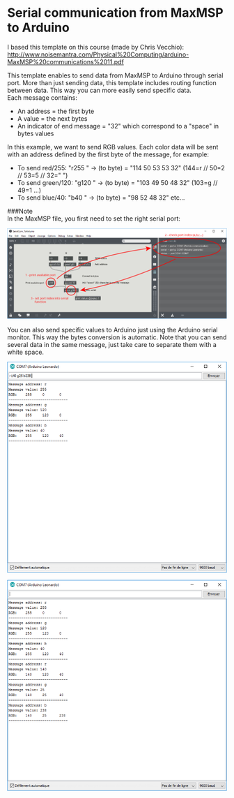 # Serial communication from MaxMSP to Arduino
  
I based this template on this course (made by Chris Vecchio): http://www.noisemantra.com/Physical%20Computing/arduino-MaxMSP%20communications%2011.pdf  
  
This template enables to send data from MaxMSP to Arduino through serial port. More than just sending data, this template includes
routing function between data. This way you can more easily send specific data.  
Each message contains:
* An address = the first byte
* A value = the next bytes
* An indicator of end message = "32" which correspond to a "space" in bytes values  

In this example, we want to send RGB values. Each color data will be sent with an address defined by the first byte of the message, for example:  
* To send red/255: "r255 " -> (to byte) = "114 50 53 53 32" (144=r // 50=2 // 53=5 // 32=" ")
* To send green/120: "g120 " -> (to byte) = "103 49 50 48 32" (103=g // 49=1 ...)
* To send blue/40: "b40 " -> (to byte) = "98 52 48 32" etc...
  
###Note  
In the MaxMSP file, you first need to set the right serial port:  
  
![alt tag](https://raw.githubusercontent.com/hssnadr/Arduino_Templates/master/Serial_MaxMSP_to_Arduino/Max_DefinePort.JPG)  

You can also send specific values to Arduino just using the Arduino serial monitor. This way the bytes conversion is automatic.
Note that you can send several data in the same message, just take care to separate them with a white space.  
  
![alt tag](https://raw.githubusercontent.com/hssnadr/Arduino_Templates/master/Serial_MaxMSP_to_Arduino/SerialMonitorMessages01.PNG)  
  
![alt tag](https://raw.githubusercontent.com/hssnadr/Arduino_Templates/master/Serial_MaxMSP_to_Arduino/SerialMonitorMessages02.PNG)  
  

  
